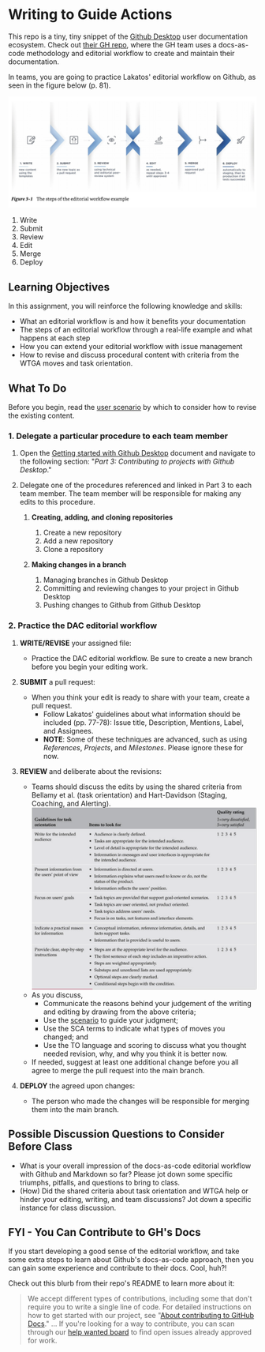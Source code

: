 # Writing to Guide Actions

This repo is a tiny, tiny snippet of the [Github Desktop](https://docs.github.com/en/desktop) user documentation ecosystem. Check out [their GH repo](https://github.com/github/docs/tree/main/content/desktop), where the GH team uses a docs-as-code methodology and editorial workflow to create and maintain their documentation.

In teams, you are going to practice Lakatos' editorial workflow on Github, as seen in the figure below (p. 81).

![Lakatos' diagram of the steps within the editorial workflow](assets/images/517/lakatos-docsascode-editorial-workflow.png)

1. Write
2. Submit
3. Review
4. Edit
5. Merge
6. Deploy

## Learning Objectives

In this assignment, you will reinforce the following knowledge and skills:

- What an editorial workflow is and how it benefits your documentation
- The steps of an editorial workflow through a real-life example and what happens at each step
- How you can extend your editorial workflow with issue management
- How to revise and discuss procedural content with criteria from the WTGA moves and task orientation.

## What To Do

Before you begin, read the [user scenario](scenario.md) by which to consider how to revise the existing content.

### 1. Delegate a particular procedure to each team member

1. Open the [Getting started with Github Desktop](content/desktop/overview/getting-started-with-github-desktop.md) document and navigate to the following section: "*Part 3: Contributing to projects with Github Desktop*."

2. Delegate one of the procedures referenced and linked in Part 3 to each team member. The team member will be responsible for making any edits to this procedure.

   1. **Creating, adding, and cloning repositories**
      1. Create a new repository
      2. Add a new repository
      3. Clone a repository

   2. **Making changes in a branch**
      1. Managing branches in Github Desktop
      2. Committing and reviewing changes to your project in Github Desktop
      3. Pushing changes to Github from Github Desktop

### 2. Practice the DAC editorial workflow

1. **WRITE/REVISE** your assigned file:
   * Practice the DAC editorial workflow. Be sure to create a new branch before you begin your editing work.

2. **SUBMIT** a pull request:
   * When you think your edit is ready to share with your team, create a pull request.
     * Follow Lakatos' guidelines about what information should be included (pp. 77-78): Issue title, Description, Mentions, Label, and Assignees.
     * **NOTE**: Some of these techniques are advanced, such as using *References*, *Projects*, and *Milestones*. Please ignore these for now.

3. **REVIEW** and deliberate about the revisions:
   * Teams should discuss the edits by using the shared criteria from Bellamy et al. (task orientation) and Hart-Davidson (Staging, Coaching, and Alerting).
      ![Tabulated task orientation criteria](assets/images/517/bellamyetal-task-orientation-criteria.png)
   * As you discuss, 
     * Communicate the reasons behind your judgement of the writing and editing by drawing from the above criteria;
     * Use the [scenario](scenario.md) to guide your judgment;
     * Use the SCA terms to indicate what types of moves you changed; and
     * Use the TO language and scoring to discuss what you thought needed revision, why, and why you think it is better now.
   * If needed, suggest at least one additional change before you all agree to merge the pull request into the main branch.

4. **DEPLOY** the agreed upon changes: 
   * The person who made the changes will be responsible for merging them into the main branch.

## Possible Discussion Questions to Consider Before Class

- What is your overall impression of the docs-as-code editorial workflow with Github and Markdown so far? Please jot down some specific triumphs, pitfalls, and questions to bring to class.
- (How) Did the shared criteria about task orientation and WTGA help or hinder your editing, writing, and team discussions? Jot down a specific instance for class discussion.

## FYI - You Can Contribute to GH's Docs

If you start developing a good sense of the editorial workflow, and take some extra steps to learn about Github's docs-as-code approach, then you can gain some experience and contribute to their docs. Cool, huh?!

Check out this blurb from their repo's README to learn more about it:

  > We accept different types of contributions, including some that don't require you to write a single line of code. For detailed instructions on how to get started with our project, see "[About contributing to GitHub Docs](https://docs.github.com/en/contributing/collaborating-on-github-docs/about-contributing-to-github-docs)."
  ...
  If you're looking for a way to contribute, you can scan through our [help wanted board](https://github.com/github/docs/issues?q=is%3Aopen+is%3Aissue+label%3A%22help+wanted%22) to find open issues already approved for work.
